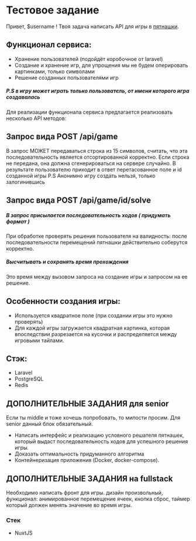 # Тестовое задание
Привет, $username !
Твоя задача написать API для игры в [пятнашки](https://ru.wikipedia.org/wiki/%D0%98%D0%B3%D1%80%D0%B0_%D0%B2_15). 

## Функционал сервиса:
* Хранение пользователей (подойдёт коробочное от laravel)
* Создание и хранение игр, для упрощения мы не будем оперировать картинками, только символами
* Решение созданных пользователями игр
##### P.S в игру может играть только пользователь, от имени которого игра создавалась

Для реализации функционала сервиса предлагается реализовать несколько API методов:
## Запрос вида POST /api/game
В запрос МОЖЕТ передаваться строка из 15 символов, считать, что эта последовательность является отсортированной корректно.
Если строка не передана, она должна сгенерироваться на сервере случайно.
В результате пользователю приходит в ответ перетасованное поле и id созданной игры
P.S Анонимно игру создать нельзя, только залогинившись

## Запрос вида POST /api/game/id/solve
##### В запрос присылается последовательность ходов ( придумать формат )
При обработке проверять решения пользователя на валидность: после последовательности перемещений пятнашки действительно соберутся корректно.
##### Высчитывать и сохранять время прохождения
Это время между вызовом запроса на создание игры и запросом на ее решение.


## Особенности создания игры:
* Используется квадратное поле (при создании игры это нужно проверять)
* Для каждой игры загружается квадратная картинка, которая впоследствии разрезается на кусочки и распределяется между игровыми тайлами.

## Стэк:
* Laravel
* PostgreSQL
* Redis
## ДОПОЛНИТЕЛЬНЫЕ ЗАДАНИЯ для senior
Если ты middle и тоже хочешь попробовать, то милости просим. Для senior данный блок обязательный.
* Написать интерфейс и реализацию условного решателя пятнашек, который выдаст последовательность ходов для успешного решения игры.
* Доказать оптимальность придуманного алгоритма
* Контейнеризация приложения (Docker, docker-compose).

## ДОПОЛНИТЕЛЬНЫЕ ЗАДАНИЯ на fullstack
Необходимо написать фронт для игры. дизайн произвольный, функционал: анимированное перемещение ячеек, кнопка сброс, таймер который должен менять значение во время игры.
### Стек
* NuxtJS